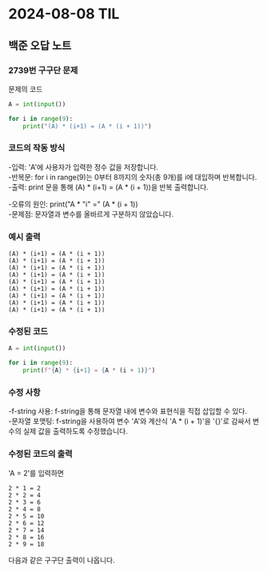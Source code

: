 # 2024-08-08 TIL

## 백준 오답 노트

### 2739번 구구단 문제   
문제의 코드
```python
A = int(input())

for i in range(9):
	print("(A) * (i+1) = (A * (i + 1))")
```
### 코드의 작동 방식   
-입력: 'A'에 사용자가 입력한 정수 값을 저장합니다.   
-반복문: for i in range(9)는 0부터 8까지의 숫자(총 9개)를 i에 대입하며 반복합니다.   
-출력: print 문을 통해 (A) * (i+1) = (A * (i + 1))을 반복 출력합니다.   

-오류의 원인: print("A * "i" =" (A * (i + 1))   
-문제점: 문자열과 변수를 올바르게 구분하지 않았습니다.   

### 예시 출력
```
(A) * (i+1) = (A * (i + 1))
(A) * (i+1) = (A * (i + 1))
(A) * (i+1) = (A * (i + 1))
(A) * (i+1) = (A * (i + 1))
(A) * (i+1) = (A * (i + 1))
(A) * (i+1) = (A * (i + 1))
(A) * (i+1) = (A * (i + 1))
(A) * (i+1) = (A * (i + 1))
(A) * (i+1) = (A * (i + 1))
```

### 수정된 코드
```python
A = int(input())

for i in range(9):
	print(f"{A} * {i+1} = {A * (i + 1)}")
```
### 수정 사항

-f-string 사용: f-string을 통해 문자열 내에 변수와 표현식을 직접 삽입할 수 있다.   
-문자열 포맷팅: f-string을 사용하여 변수 'A'와 계산식 'A * (i + 1)'을 '{}'로 감싸서 변수의 실제 값을 출력하도록 수정했습니다.   

### 수정된 코드의 출력   
'A = 2'를 입력하면   
```
2 * 1 = 2
2 * 2 = 4
2 * 3 = 6
2 * 4 = 8
2 * 5 = 10
2 * 6 = 12
2 * 7 = 14
2 * 8 = 16
2 * 9 = 18
```
다음과 같은 구구단 출력이 나옵니다.   
